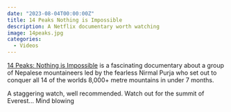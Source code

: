 ```yaml
---
date: "2023-08-04T00:00:00Z"
title: 14 Peaks Nothing is Impossible
description: A Netflix documentary worth watching
image: 14peaks.jpg
categories:
  - Videos
---
```

[14 Peaks: Nothing is Impossible](https://www.netflix.com/watch/81464765?trackId=255824129&tctx=0%2C0%2C21b04b24-e5f9-494e-be88-808ac95de1b5-232221908%2C21b04b24-e5f9-494e-be88-808ac95de1b5-232221908%7C2%2Cunknown%2C%2C%2CtitlesResults%2C81464765%2CVideo%3A81464765%2CdetailsPagePlayButton) is a fascinating documentary about a group of Nepalese mountaineers led by the fearless Nirmal Purja who set out to conquer all 14 of the worlds 8,000+ metre mountains in under 7 months.

A staggering watch, well recommended. Watch out for the summit of Everest... Mind blowing

